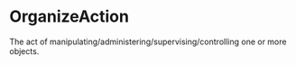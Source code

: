 # OrganizeAction

The act of manipulating/administering/supervising/controlling one or more objects.
